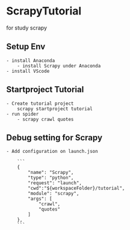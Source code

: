 # ScrapyTutorial
for study scrapy

## Setup Env
    - install Anaconda
        - install Scrapy under Anaconda
    - install VScode

## Startproject Tutorial
    - Create tutorial project
        scrapy startproject tutorial
    - run spider
        - scrapy crawl quotes

## Debug setting for Scrapy
    - Add configuration on launch.json

        ```
        {
            "name": "Scrapy",
            "type": "python",
            "request": "launch",
            "cwd":"${workspaceFolder}/tutorial",
            "module": "scrapy",
            "args": [
                "crawl",
                "quotes"
            ]
        },
        ```